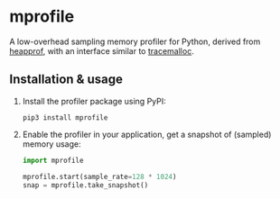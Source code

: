 # mprofile

A low-overhead sampling memory profiler for Python, derived from [heapprof](https://github.com/humu/heapprof), with an interface similar to [tracemalloc](https://pytracemalloc.readthedocs.io).

## Installation & usage

1.  Install the profiler package using PyPI:

    ```shell
    pip3 install mprofile
    ```

2.  Enable the profiler in your application, get a snapshot of (sampled) memory usage:

    ```python
    import mprofile

    mprofile.start(sample_rate=128 * 1024)
    snap = mprofile.take_snapshot()
    ```


